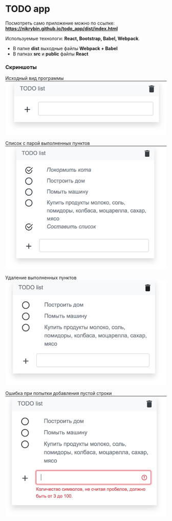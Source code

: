 <h1>TODO app</h1>

Посмотреть само приложение можно по ссылке: __https://nikrybin.github.io/todo_app/dist/index.html__

Используемые технологи: __React, Bootstrap, Babel, Webpack__.

* В папке __dist__ выходные файлы __Webpack + Babel__
* В папках __src__ и __public__ файлы __React__

<h3>Скриншоты</h3>

Исходный вид программы
![Исходный вид программы](https://github.com/nikrybin/todo_app/blob/master/screenshots/%D0%B8%D1%81%D1%85%D0%BE%D0%B4%D0%BD%D1%8B%D0%B8%CC%86%20%D0%B2%D0%B8%D0%B4.png)

Список с парой выполненных пунктов
![Список с выполненными пунктами](https://github.com/nikrybin/todo_app/blob/master/screenshots/%D1%81%D0%BF%D0%B8%D1%81%D0%BE%D0%BA%20%D1%81%20%D0%B2%D1%8B%D0%BF%D0%BE%D0%BB%D0%BD%D0%B5%D0%BD%D0%BD%D1%8B%D0%BC%D0%B8%20%D0%B4%D0%B5%D0%BB%D0%B0%D0%BC%D0%B8.png)

Удаление выполненных пунктов
![Удаление выполненных пунктов](https://github.com/nikrybin/todo_app/blob/master/screenshots/%D1%83%D0%B4%D0%B0%D0%BB%D0%B5%D0%BD%D0%B8%D0%B5%20%D0%B2%D1%8B%D0%BF%D0%BE%D0%BB%D0%BD%D0%B5%D0%BD%D0%BD%D1%8B%D1%85%20%D0%B4%D0%B5%D0%BB.png)

Ошибка при попытки добавления пустой строки
![Ошибка при попытки добавления пустой строки](https://github.com/nikrybin/todo_app/blob/master/screenshots/%D0%BE%D1%88%D0%B8%D0%B1%D0%BA%D0%B0%20%D0%BF%D1%80%D0%B8%20%D0%BF%D0%BE%D0%BF%D1%8B%D1%82%D0%BA%D0%B5%20%D0%B4%D0%BE%D0%B1%D0%B0%D0%B2%D0%BB%D0%B5%D0%BD%D0%B8%D1%8F%20%D0%BF%D1%83%D1%81%D1%82%D0%BE%D0%B8%CC%86%20%D1%81%D1%82%D1%80%D0%BE%D0%BA%D0%B8.png)

